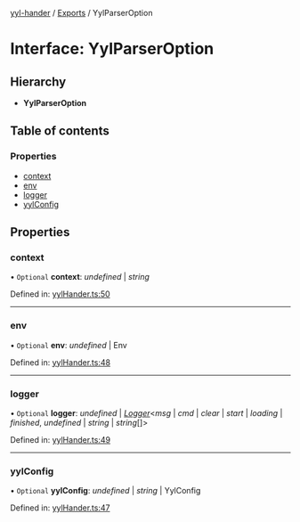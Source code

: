 [yyl-hander](../README.md) / [Exports](../modules.md) / YylParserOption

# Interface: YylParserOption

## Hierarchy

* **YylParserOption**

## Table of contents

### Properties

- [context](yylparseroption.md#context)
- [env](yylparseroption.md#env)
- [logger](yylparseroption.md#logger)
- [yylConfig](yylparseroption.md#yylconfig)

## Properties

### context

• `Optional` **context**: *undefined* \| *string*

Defined in: [yylHander.ts:50](https://github.com/jackness1208/yyl-hander/blob/7df87c0/src/yylHander.ts#L50)

___

### env

• `Optional` **env**: *undefined* \| Env

Defined in: [yylHander.ts:48](https://github.com/jackness1208/yyl-hander/blob/7df87c0/src/yylHander.ts#L48)

___

### logger

• `Optional` **logger**: *undefined* \| [*Logger*](../modules.md#logger)<*msg* \| *cmd* \| *clear* \| *start* \| *loading* \| *finished*, *undefined* \| *string* \| *string*[]\>

Defined in: [yylHander.ts:49](https://github.com/jackness1208/yyl-hander/blob/7df87c0/src/yylHander.ts#L49)

___

### yylConfig

• `Optional` **yylConfig**: *undefined* \| *string* \| YylConfig

Defined in: [yylHander.ts:47](https://github.com/jackness1208/yyl-hander/blob/7df87c0/src/yylHander.ts#L47)
